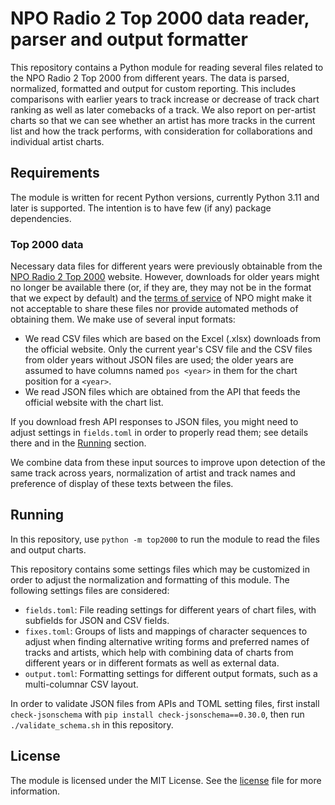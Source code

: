 # NPO Radio 2 Top 2000 data reader, parser and output formatter

This repository contains a Python module for reading several files related to 
the NPO Radio 2 Top 2000 from different years. The data is parsed, normalized, 
formatted and output for custom reporting. This includes comparisons with 
earlier years to track increase or decrease of track chart ranking as well as 
later comebacks of a track. We also report on per-artist charts so that we can 
see whether an artist has more tracks in the current list and how the track 
performs, with consideration for collaborations and individual artist charts.

## Requirements

The module is written for recent Python versions, currently Python 3.11 and 
later is supported. The intention is to have few (if any) package dependencies.

### Top 2000 data

Necessary data files for different years were previously obtainable from the 
[NPO Radio 2 Top 2000](https://www.nporadio2.nl/top2000) website. However, 
downloads for older years might no longer be available there (or, if they are, 
they may not be in the format that we expect by default) and the [terms of 
service](https://npo.nl/overnpo/algemene-voorwaarden/algemene-voorwaarden-online) 
of NPO might make it not acceptable to share these files nor provide automated 
methods of obtaining them. We make use of several input formats:

- We read CSV files which are based on the Excel (.xlsx) downloads from the 
  official website. Only the current year's CSV file and the CSV files from 
  older years without JSON files are used; the older years are assumed to have 
  columns named `pos <year>` in them for the chart position for a `<year>`.
- We read JSON files which are obtained from the API that feeds the official 
  website with the chart list.

If you download fresh API responses to JSON files, you might need to adjust 
settings in `fields.toml` in order to properly read them; see details there and 
in the [Running](#running) section.

We combine data from these input sources to improve upon detection of the same 
track across years, normalization of artist and track names and preference of 
display of these texts between the files.

## Running

In this repository, use `python -m top2000` to run the module to read the files 
and output charts.

This repository contains some settings files which may be customized in order 
to adjust the normalization and formatting of this module. The following 
settings files are considered:

- `fields.toml`: File reading settings for different years of chart files, with 
  subfields for JSON and CSV fields.
- `fixes.toml`: Groups of lists and mappings of character sequences to adjust 
  when finding alternative writing forms and preferred names of tracks and 
  artists, which help with combining data of charts from different years or in 
  different formats as well as external data.
- `output.toml`: Formatting settings for different output formats, such as 
  a multi-columnar CSV layout.

In order to validate JSON files from APIs and TOML setting files, first install 
`check-jsonschema` with `pip install check-jsonschema==0.30.0`, then run 
`./validate_schema.sh` in this repository.

## License

The module is licensed under the MIT License. See the [license](LICENSE) file 
for more information.
